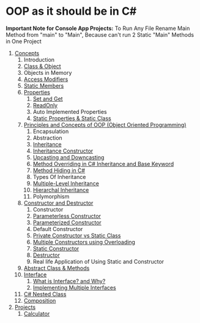 # OOP as it should be in C#

**Important Note for Console App Projects:** To Run Any File Rename Main Method from "main" to "Main", Because can't run 2 Static "Main" Methods in One Project

1. [Concepts](src/_1_concepts)
    1. Introduction
    2. [Class & Object](src/_1_concepts/_1_2_class_and_object)
    3. Objects in Memory
    4. [Access Modifiers](src/_1_concepts/_1_4_access_modifiers)
    5. [Static Members](src/_1_concepts/_1_5_static_members)
    6. [Properties](src/_1_concepts/_1_6_properties)
        1. [Set and Get](src/_1_concepts/_1_6_properties/_1_6_1_set_and_get)
        2. [ReadOnly](src/_1_concepts/_1_6_properties/_1_6_2_readonly)
        3. Auto Implemented Properties
        4. [Static Properties & Static Class](src/_1_concepts/_1_6_properties/_1_6_4_static_properties_and_static_class)
    7. [Principles and Concepts of OOP (Object Oriented Programming)](src/_1_concepts/_1_7_principles_and_concepts_of_oop)
        1. Encapsulation
        2. Abstraction
        3. [Inheritance](src/_1_concepts/_1_7_principles_and_concepts_of_oop/_1_7_3_inheritance)
        4. [Inheritance Constructor](src/_1_concepts/_1_7_principles_and_concepts_of_oop/_1_7_4_inheritance_constructor)
        5. [Upcasting and Downcasting](src/_1_concepts/_1_7_principles_and_concepts_of_oop/_1_7_5_upcasting_and_downcasting)
        6. [Method Overriding in C# Inheritance and Base Keyword](src/_1_concepts/_1_7_principles_and_concepts_of_oop/_1_7_6_method_overriding_in_cs_inheritance_and_base_keyword)
        7. [Method Hiding in C#](src/_1_concepts/_1_7_principles_and_concepts_of_oop/_1_7_7_method_hiding_in_cs)
        8. Types Of Inheritance
        9. [Multiple-Level Inheritance](src/_1_concepts/_1_7_principles_and_concepts_of_oop/_1_7_9_multiple_level_inheritance)
        10. [Hierarchal Inheritance](src/_1_concepts/_1_7_principles_and_concepts_of_oop/_1_7_10_hierarchal_inheritance)
        11. Polymorphism
    8. [Constructor and Destructor](src/_1_concepts/_1_8_constructor_and_destructor)
        1. Constructor
        2. [Parameterless Constructor](src/_1_concepts/_1_8_constructor_and_destructor/_1_8_2_parameterless_constructor)
        3. [Parameterized Constructor](src/_1_concepts/_1_8_constructor_and_destructor/_1_8_3_parameterized_constructor)
        4. Default Constructor
        5. [Private Constructor vs Static Class](src/_1_concepts/_1_8_constructor_and_destructor/_1_8_5_private_constructor_vs_static_class)
        6. [Multiple Constructors using Overloading](src/_1_concepts/_1_8_constructor_and_destructor/_1_8_6_multiple_constructors_using_overlaoding)
        7. [Static Constructor](src/_1_concepts/_1_8_constructor_and_destructor/_1_8_7_static_constructor)
        8. [Destructor](src/_1_concepts/_1_8_constructor_and_destructor/_1_8_8_destructor)
        9. Real life Application of Using Static and Constructor
    9. [Abstract Class & Methods](src/_1_concepts/_1_9_abstract_class_and_methods)
    10. [Interface](src/_1_concepts/_1_10_interface)
        1. [What is Interface? and Why?](src/_1_concepts/_1_10_interface/_1_10_1_what_is_interface_and_why)
        2. [Implementing Multiple Interfaces](src/_1_concepts/_1_10_interface/_1_10_2_implementing_multiple_interfaces)
    11. [C# Nested Class](src/_1_concepts/_1_11_cs_nested_class)
    12. [Composition](src/_1_concepts/_1_13_composition)
2. [Projects](src/_2_projects)
    1. [Calculator](src/_2_projects/_2_1_calculator)